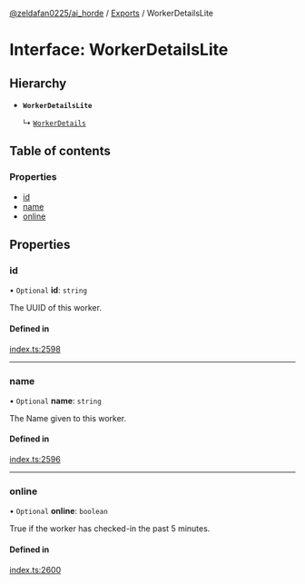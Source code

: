 [@zeldafan0225/ai_horde](../README.md) / [Exports](../modules.md) / WorkerDetailsLite

# Interface: WorkerDetailsLite

## Hierarchy

- **`WorkerDetailsLite`**

  ↳ [`WorkerDetails`](WorkerDetails.md)

## Table of contents

### Properties

- [id](WorkerDetailsLite.md#id)
- [name](WorkerDetailsLite.md#name)
- [online](WorkerDetailsLite.md#online)

## Properties

### id

• `Optional` **id**: `string`

The UUID of this worker.

#### Defined in

[index.ts:2598](https://github.com/ZeldaFan0225/ai_horde/blob/79ac96e/index.ts#L2598)

___

### name

• `Optional` **name**: `string`

The Name given to this worker.

#### Defined in

[index.ts:2596](https://github.com/ZeldaFan0225/ai_horde/blob/79ac96e/index.ts#L2596)

___

### online

• `Optional` **online**: `boolean`

True if the worker has checked-in the past 5 minutes.

#### Defined in

[index.ts:2600](https://github.com/ZeldaFan0225/ai_horde/blob/79ac96e/index.ts#L2600)
